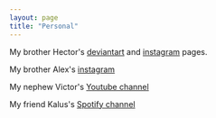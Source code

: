 ```yaml
---
layout: page
title: "Personal"
---
```


My brother Hector's [deviantart](https://www.deviantart.com/heckthor) and [instagram](https://www.instagram.com/hecklopez/?hl=en) pages. 

My brother Alex's [instagram](https://www.instagram.com/alpzchvz/?hl=en)

My nephew Victor's [Youtube channel](https://www.youtube.com/user/lkerzgrl24/featured)

My friend Kalus's [Spotify channel](https://open.spotify.com/artist/4LvF3bOXl4mmT4G6WuCY4Y)
